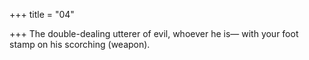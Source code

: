 +++
title = "04"

+++
The double-dealing utterer of evil, whoever he is—
with your foot stamp on his scorching (weapon).